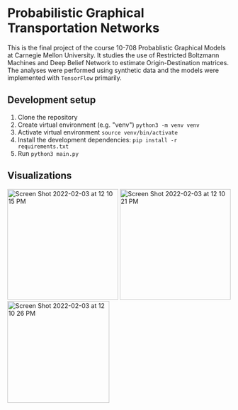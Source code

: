 # Probabilistic Graphical Transportation Networks

This is the final project of the course 10-708 Probablistic Graphical Models at Carnegie Mellon University. It studies the use of Restricted Boltzmann Machines and Deep Belief Network to estimate Origin-Destination matrices. The analyses were performed using synthetic data and the models were implemented with `TensorFlow` primarily. 

## Development setup

1. Clone the repository
2. Create virtual environment (e.g. "venv") `python3 -m venv venv`
3. Activate virtual environment `source venv/bin/activate`
3. Install the development dependencies: `pip install -r requirements.txt`
4. Run `python3 main.py`

## Visualizations

<img width="250" alt="Screen Shot 2022-02-03 at 12 10 15 PM" src="https://user-images.githubusercontent.com/25504487/152392990-7db3d99b-a00e-4863-86e0-5101d95f5275.png"> <img width="250" alt="Screen Shot 2022-02-03 at 12 10 21 PM" src="https://user-images.githubusercontent.com/25504487/152392992-e27228f5-1b11-40d9-8ab9-75b6e671d341.png">   <img width="230" alt="Screen Shot 2022-02-03 at 12 10 26 PM" src="https://user-images.githubusercontent.com/25504487/152392993-bfaf1198-2971-40d5-b941-c63e9131adf7.png">
